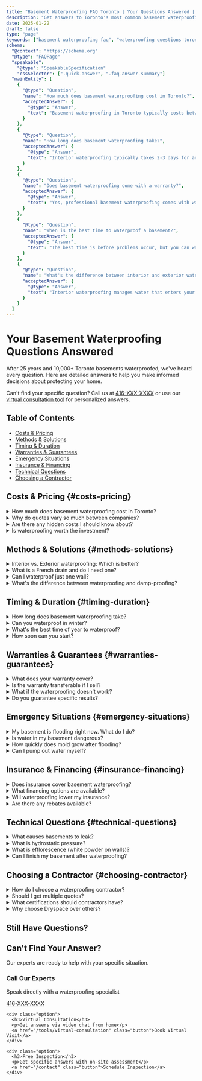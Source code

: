 ```yaml
---
title: "Basement Waterproofing FAQ Toronto | Your Questions Answered | Dryspace"
description: "Get answers to Toronto's most common basement waterproofing questions. Costs, methods, warranties, timing, and more. 25 years of expertise in one comprehensive guide."
date: 2025-01-22
draft: false
type: "page"
keywords: ["basement waterproofing faq", "waterproofing questions toronto", "basement repair faq", "waterproofing cost questions", "how long does waterproofing take"]
schema:
  "@context": "https://schema.org"
  "@type": "FAQPage"
  "speakable":
    "@type": "SpeakableSpecification"
    "cssSelector": [".quick-answer", ".faq-answer-summary"]
  "mainEntity": [
    {
      "@type": "Question",
      "name": "How much does basement waterproofing cost in Toronto?",
      "acceptedAnswer": {
        "@type": "Answer",
        "text": "Basement waterproofing in Toronto typically costs between $3,500-$15,000, depending on the size of your basement, severity of issues, and method chosen. Interior waterproofing averages $70-$150 per linear foot, while exterior waterproofing ranges from $150-$300 per linear foot."
      }
    },
    {
      "@type": "Question",
      "name": "How long does basement waterproofing take?",
      "acceptedAnswer": {
        "@type": "Answer",
        "text": "Interior waterproofing typically takes 2-3 days for an average Toronto home. Exterior waterproofing takes 5-10 days depending on excavation needs. Emergency repairs can be completed within 24 hours."
      }
    },
    {
      "@type": "Question",
      "name": "Does basement waterproofing come with a warranty?",
      "acceptedAnswer": {
        "@type": "Answer",
        "text": "Yes, professional basement waterproofing comes with warranties. At Dryspace, we offer a lifetime transferable warranty on our waterproofing systems, which adds value when selling your home."
      }
    },
    {
      "@type": "Question",
      "name": "When is the best time to waterproof a basement?",
      "acceptedAnswer": {
        "@type": "Answer",
        "text": "The best time is before problems occur, but you can waterproof year-round in Toronto. Interior waterproofing works in any weather. Exterior waterproofing is best done in dry conditions from May to October."
      }
    },
    {
      "@type": "Question",
      "name": "What's the difference between interior and exterior waterproofing?",
      "acceptedAnswer": {
        "@type": "Answer",
        "text": "Interior waterproofing manages water that enters your basement using drainage systems and sump pumps. Exterior waterproofing prevents water from reaching your foundation walls through excavation and membrane installation. Exterior is more comprehensive but also more expensive."
      }
    }
  ]
---
```


# Your Basement Waterproofing Questions Answered

After 25 years and 10,000+ Toronto basements waterproofed, we've heard every question. Here are detailed answers to help you make informed decisions about protecting your home.

<div class="faq-intro">
  <p>Can't find your specific question? Call us at <a href="tel:416-XXX-XXXX">416-XXX-XXXX</a> or use our <a href="/tools/virtual-consultation">virtual consultation tool</a> for personalized answers.</p>
</div>

## Table of Contents

<nav class="faq-navigation">
  <ul>
    <li><a href="#costs-pricing">Costs & Pricing</a></li>
    <li><a href="#methods-solutions">Methods & Solutions</a></li>
    <li><a href="#timing-duration">Timing & Duration</a></li>
    <li><a href="#warranties-guarantees">Warranties & Guarantees</a></li>
    <li><a href="#emergency-situations">Emergency Situations</a></li>
    <li><a href="#insurance-financing">Insurance & Financing</a></li>
    <li><a href="#technical-questions">Technical Questions</a></li>
    <li><a href="#choosing-contractor">Choosing a Contractor</a></li>
  </ul>
</nav>

## Costs & Pricing {#costs-pricing}

<div class="faq-section">
  <details>
    <summary>How much does basement waterproofing cost in Toronto?</summary>
    <div class="answer">
      <p>Basement waterproofing costs in Toronto vary based on several factors:</p>
      <ul>
        <li><strong>Interior Waterproofing:</strong> $3,500 - $9,000 for average homes</li>
        <li><strong>Exterior Waterproofing:</strong> $10,000 - $20,000 for full perimeter</li>
        <li><strong>Crack Injection:</strong> $500 - $1,500 per crack</li>
        <li><strong>Sump Pump Installation:</strong> $2,000 - $4,500</li>
        <li><strong>French Drain System:</strong> $3,000 - $6,000</li>
      </ul>
      <p>Factors affecting price include basement size, foundation type, severity of water issues, and neighborhood-specific challenges (e.g., The Beaches high water table adds 15-20% to costs).</p>
      <a href="/tools/cost-calculator" class="button small">Calculate Your Cost</a>
    </div>
  </details>

  <details>
    <summary>Why do quotes vary so much between companies?</summary>
    <div class="answer">
      <p>Price variations often reflect:</p>
      <ul>
        <li><strong>Scope Differences:</strong> Some quotes may not include all necessary work</li>
        <li><strong>Quality of Materials:</strong> Premium membranes vs. basic coatings</li>
        <li><strong>Warranty Terms:</strong> Lifetime transferable vs. limited warranties</li>
        <li><strong>Experience Level:</strong> Specialized expertise vs. general contractors</li>
        <li><strong>Hidden Costs:</strong> Watch for disposal fees, permits, or "unexpected" charges</li>
      </ul>
      <p>Always compare the complete scope, not just the bottom line. The cheapest quote often becomes the most expensive when problems recur.</p>
    </div>
  </details>

  <details>
    <summary>Are there any hidden costs I should know about?</summary>
    <div class="answer">
      <p>Legitimate additional costs might include:</p>
      <ul>
        <li>Permit fees ($150-$500 depending on scope)</li>
        <li>Concrete disposal for exterior work ($500-$1,500)</li>
        <li>Landscaping restoration after exterior waterproofing</li>
        <li>Electrical work if sump pump requires new circuit ($500-$1,000)</li>
        <li>Mold remediation if discovered during work</li>
      </ul>
      <p>At Dryspace, we identify all potential costs during inspection. Our quotes are comprehensive with no surprise charges.</p>
    </div>
  </details>

  <details>
    <summary>Is waterproofing worth the investment?</summary>
    <div class="answer">
      <p>Absolutely. Consider the return on investment:</p>
      <ul>
        <li><strong>Prevented Damage:</strong> Average flood costs $42,000 in Toronto</li>
        <li><strong>Home Value:</strong> Increases property value by 5-10%</li>
        <li><strong>Insurance Savings:</strong> 10-15% reduction with waterproofing certificate</li>
        <li><strong>Energy Savings:</strong> Dry basements are 15% more efficient</li>
        <li><strong>Usable Space:</strong> Adds 500-1,500 sq ft of livable area</li>
      </ul>
      <p>Most homeowners see ROI within 3-5 years through prevented damage alone.</p>
      <a href="/tools/roi-calculator" class="button small">Calculate Your ROI</a>
    </div>
  </details>
</div>

## Methods & Solutions {#methods-solutions}

<div class="faq-section">
  <details>
    <summary>Interior vs. Exterior waterproofing: Which is better?</summary>
    <div class="answer">
      <p>Both methods are effective, but serve different purposes:</p>
      
      <h4>Interior Waterproofing:</h4>
      <ul>
        <li>✓ Works year-round (even in winter)</li>
        <li>✓ Less invasive, no excavation needed</li>
        <li>✓ More affordable ($3,500-$9,000)</li>
        <li>✓ Perfect for finished basements</li>
        <li>✗ Manages water, doesn't stop it from entering walls</li>
      </ul>
      
      <h4>Exterior Waterproofing:</h4>
      <ul>
        <li>✓ Stops water at the source</li>
        <li>✓ Protects foundation structure</li>
        <li>✓ Best long-term solution</li>
        <li>✗ More expensive ($10,000-$20,000)</li>
        <li>✗ Requires excavation and good weather</li>
      </ul>
      
      <p>Many Toronto homes benefit from interior systems due to our climate and urban constraints. Your specific situation determines the best approach.</p>
    </div>
  </details>

  <details>
    <summary>What is a French drain and do I need one?</summary>
    <div class="answer">
      <p>A French drain is a gravel-filled trench with perforated pipe that redirects water away from your foundation.</p>
      
      <h4>You likely need one if:</h4>
      <ul>
        <li>Water pools near your foundation</li>
        <li>Basement floods during heavy rain</li>
        <li>You have clay soil (common in Toronto)</li>
        <li>Your property slopes toward the house</li>
        <li>Neighbors have drainage systems</li>
      </ul>
      
      <h4>French Drain Benefits:</h4>
      <ul>
        <li>Reduces hydrostatic pressure</li>
        <li>Prevents surface water infiltration</li>
        <li>Works with existing waterproofing</li>
        <li>Can be integrated with landscaping</li>
      </ul>
      
      <p>Cost: $3,000-$6,000 for typical Toronto home</p>
    </div>
  </details>

  <details>
    <summary>Can I waterproof just one wall?</summary>
    <div class="answer">
      <p>While possible, waterproofing single walls is rarely recommended because:</p>
      <ul>
        <li>Water follows the path of least resistance</li>
        <li>Fixing one wall often redirects water to others</li>
        <li>Hydrostatic pressure affects entire foundation</li>
        <li>Partial solutions usually fail within 2-3 years</li>
      </ul>
      
      <p><strong>Exception:</strong> Isolated crack repairs can be effective if the crack is the only water entry point.</p>
      
      <p>We recommend comprehensive solutions for lasting protection. However, we can design phased approaches if budget is a concern.</p>
    </div>
  </details>

  <details>
    <summary>What's the difference between waterproofing and damp-proofing?</summary>
    <div class="answer">
      <h4>Damp-proofing:</h4>
      <ul>
        <li>Resists moisture vapor only</li>
        <li>Cannot withstand hydrostatic pressure</li>
        <li>Typically just coating or spray</li>
        <li>Building code minimum for new construction</li>
        <li>Often fails within 5-10 years</li>
      </ul>
      
      <h4>Waterproofing:</h4>
      <ul>
        <li>Stops liquid water under pressure</li>
        <li>Includes drainage and pump systems</li>
        <li>Multiple components work together</li>
        <li>Designed for Toronto's water table</li>
        <li>Lasts 25+ years with warranty</li>
      </ul>
      
      <p>Most Toronto homes need true waterproofing, not just damp-proofing, due to our high water tables and clay soil.</p>
    </div>
  </details>
</div>

## Timing & Duration {#timing-duration}

<div class="faq-section">
  <details>
    <summary>How long does basement waterproofing take?</summary>
    <div class="answer">
      <p>Project duration depends on the method and scope:</p>
      
      <h4>Interior Waterproofing:</h4>
      <ul>
        <li>Small basement (under 1000 sq ft): 2-3 days</li>
        <li>Average basement (1000-1500 sq ft): 3-4 days</li>
        <li>Large basement (over 1500 sq ft): 4-5 days</li>
      </ul>
      
      <h4>Exterior Waterproofing:</h4>
      <ul>
        <li>Single wall: 3-5 days</li>
        <li>Full perimeter: 7-10 days</li>
        <li>Weather dependent (no work in rain/freeze)</li>
      </ul>
      
      <h4>Other Services:</h4>
      <ul>
        <li>Crack injection: 2-4 hours per crack</li>
        <li>Sump pump installation: 1 day</li>
        <li>French drain: 2-3 days</li>
      </ul>
      
      <p>We provide detailed timelines during consultation and stick to them.</p>
    </div>
  </details>

  <details>
    <summary>Can you waterproof in winter?</summary>
    <div class="answer">
      <p>Yes! We waterproof year-round in Toronto:</p>
      
      <h4>Winter-Suitable Methods:</h4>
      <ul>
        <li>✓ Interior waterproofing (heated workspace)</li>
        <li>✓ Crack injection (special cold-weather materials)</li>
        <li>✓ Sump pump installation</li>
        <li>✓ Interior French drains</li>
      </ul>
      
      <h4>Winter Limitations:</h4>
      <ul>
        <li>✗ Exterior excavation (frozen ground)</li>
        <li>✗ Exterior membrane application (needs +5°C)</li>
        <li>✗ Concrete work in extreme cold</li>
      </ul>
      
      <p>We use heated equipment and winter-grade materials. Don't wait for spring - winter damage compounds quickly.</p>
      <a href="/campaigns/winter-emergency" class="button small">Learn About Winter Service</a>
    </div>
  </details>

  <details>
    <summary>What's the best time of year to waterproof?</summary>
    <div class="answer">
      <p>Each season has advantages:</p>
      
      <h4>Spring (March-May):</h4>
      <ul>
        <li>✓ Problems visible from winter/thaw</li>
        <li>✗ Busy season, longer wait times</li>
        <li>✗ Wet conditions can delay exterior work</li>
      </ul>
      
      <h4>Summer (June-August):</h4>
      <ul>
        <li>✓ Ideal for exterior waterproofing</li>
        <li>✓ Fast drying times</li>
        <li>✗ Vacation schedules can complicate</li>
      </ul>
      
      <h4>Fall (September-November):</h4>
      <ul>
        <li>✓ BEST TIME - prevent winter damage</li>
        <li>✓ Good weather, better availability</li>
        <li>✓ Often special pricing</li>
      </ul>
      
      <h4>Winter (December-February):</h4>
      <ul>
        <li>✓ Immediate availability</li>
        <li>✓ Interior work unaffected</li>
        <li>✗ Limited to interior solutions</li>
      </ul>
      
      <p><strong>Our recommendation:</strong> Fall waterproofing prevents winter damage and spring flooding.</p>
    </div>
  </details>

  <details>
    <summary>How soon can you start?</summary>
    <div class="answer">
      <p>Our typical scheduling:</p>
      <ul>
        <li><strong>Emergency flooding:</strong> Same day response</li>
        <li><strong>Urgent repairs:</strong> Within 48-72 hours</li>
        <li><strong>Standard projects:</strong> 5-10 business days</li>
        <li><strong>Large exterior jobs:</strong> 2-3 weeks</li>
      </ul>
      
      <p>Factors affecting start times:</p>
      <ul>
        <li>Season (spring is busiest)</li>
        <li>Weather conditions</li>
        <li>Permit requirements</li>
        <li>Your preferred timing</li>
      </ul>
      
      <p>We offer evening and weekend work for urgent situations.</p>
    </div>
  </details>
</div>

## Warranties & Guarantees {#warranties-guarantees}

<div class="faq-section">
  <details>
    <summary>What does your warranty cover?</summary>
    <div class="answer">
      <p>Our comprehensive warranty includes:</p>
      
      <h4>Lifetime Warranty Coverage:</h4>
      <ul>
        <li>Interior waterproofing systems</li>
        <li>Water infiltration through treated areas</li>
        <li>Sump pump performance (mechanical parts separate)</li>
        <li>Workmanship and installation</li>
      </ul>
      
      <h4>25-Year Warranty:</h4>
      <ul>
        <li>Exterior waterproofing membranes</li>
        <li>Foundation crack repairs</li>
        <li>French drain systems</li>
      </ul>
      
      <h4>NOT Covered:</h4>
      <ul>
        <li>Flood damage from untreated areas</li>
        <li>Plumbing leaks or burst pipes</li>
        <li>Surface water from improper grading</li>
        <li>Acts of God or extreme events</li>
      </ul>
      
      <p>Warranty is transferable to new owners, adding value when selling.</p>
    </div>
  </details>

  <details>
    <summary>Is the warranty transferable if I sell?</summary>
    <div class="answer">
      <p>Yes! Our warranties are fully transferable:</p>
      
      <h4>Transfer Process:</h4>
      <ol>
        <li>Notify us of pending sale</li>
        <li>We provide transfer documentation</li>
        <li>Free inspection for new owners</li>
        <li>Warranty continues with same terms</li>
      </ol>
      
      <h4>Benefits for Selling:</h4>
      <ul>
        <li>Major selling point for buyers</li>
        <li>Prevents inspection issues</li>
        <li>Often adds $10,000+ to sale price</li>
        <li>Speeds up closing process</li>
      </ul>
      
      <p>We've transferred over 500 warranties to happy new homeowners.</p>
    </div>
  </details>

  <details>
    <summary>What if the waterproofing doesn't work?</summary>
    <div class="answer">
      <p>We stand behind our work 100%:</p>
      
      <h4>Immediate Response:</h4>
      <ul>
        <li>24/7 emergency line for warranty calls</li>
        <li>Inspector on-site within 48 hours</li>
        <li>Immediate temporary measures if needed</li>
      </ul>
      
      <h4>Resolution Process:</h4>
      <ol>
        <li>Diagnose the specific issue</li>
        <li>Determine if covered by warranty</li>
        <li>Fix at no charge if covered</li>
        <li>Provide solutions if new issue</li>
      </ol>
      
      <p>In 25 years, our warranty callback rate is under 2%. When issues arise, we resolve them quickly and completely.</p>
    </div>
  </details>

  <details>
    <summary>Do you guarantee specific results?</summary>
    <div class="answer">
      <p>Yes, we provide specific performance guarantees:</p>
      
      <h4>Our Guarantees:</h4>
      <ul>
        <li>✓ No water infiltration through treated areas</li>
        <li>✓ Dry basement during normal conditions</li>
        <li>✓ Proper system operation</li>
        <li>✓ No moisture through foundation walls</li>
      </ul>
      
      <h4>Conditional Factors:</h4>
      <ul>
        <li>Proper maintenance performed</li>
        <li>No changes to property drainage</li>
        <li>Plumbing systems maintained</li>
        <li>Extreme weather exclusions</li>
      </ul>
      
      <p>We're so confident, we offer: "If water enters through our system, we fix it free - forever."</p>
    </div>
  </details>
</div>

## Emergency Situations {#emergency-situations}

<div class="faq-section">
  <details>
    <summary>My basement is flooding right now. What do I do?</summary>
    <div class="answer">
      <h4>Immediate Actions:</h4>
      <ol>
        <li><strong>SAFETY:</strong> Turn off electricity to basement</li>
        <li><strong>STOP SOURCE:</strong> Shut off main water if internal</li>
        <li><strong>CALL US:</strong> 416-XXX-XXXX for emergency response</li>
        <li><strong>DOCUMENT:</strong> Take photos for insurance</li>
        <li><strong>PROTECT:</strong> Move valuables if safe</li>
      </ol>
      
      <h4>Do NOT:</h4>
      <ul>
        <li>Enter deep water (electrical hazard)</li>
        <li>Use regular vacuum (electrocution risk)</li>
        <li>Wait to call (damage compounds hourly)</li>
        <li>Throw anything away before documenting</li>
      </ul>
      
      <p>We arrive within 45 minutes on average with pumps and equipment.</p>
      <a href="/campaigns/flooded-basement-emergency" class="button urgent">Emergency Info</a>
    </div>
  </details>

  <details>
    <summary>Is water in my basement dangerous?</summary>
    <div class="answer">
      <p>Yes, basement water poses several risks:</p>
      
      <h4>Immediate Dangers:</h4>
      <ul>
        <li>⚡ Electrical shock from submerged outlets</li>
        <li>💨 Sewer gas from backups</li>
        <li>🧊 Slip and fall hazards</li>
        <li>🏚️ Structural instability</li>
      </ul>
      
      <h4>Health Risks (24-48 hours):</h4>
      <ul>
        <li>🦠 Mold growth begins</li>
        <li>🤧 Respiratory issues</li>
        <li>🦟 Pest attraction</li>
        <li>☣️ Bacteria from sewage</li>
      </ul>
      
      <h4>Long-term Damage:</h4>
      <ul>
        <li>Foundation deterioration</li>
        <li>Toxic black mold</li>
        <li>Permanent structural damage</li>
        <li>Decreased home value</li>
      </ul>
      
      <p>Never ignore water in your basement - address it immediately.</p>
    </div>
  </details>

  <details>
    <summary>How quickly does mold grow after flooding?</summary>
    <div class="answer">
      <p>Mold growth timeline in Toronto basements:</p>
      
      <h4>The 24-72 Hour Rule:</h4>
      <ul>
        <li><strong>0-24 hours:</strong> Spores activate in moisture</li>
        <li><strong>24-48 hours:</strong> Visible growth begins</li>
        <li><strong>48-72 hours:</strong> Rapid colonization</li>
        <li><strong>3-7 days:</strong> Major infestation</li>
        <li><strong>1-2 weeks:</strong> Structural damage</li>
      </ul>
      
      <h4>Factors Accelerating Growth:</h4>
      <ul>
        <li>Warm temperatures (20-30°C)</li>
        <li>Poor ventilation</li>
        <li>Organic materials (drywall, wood)</li>
        <li>Previous mold presence</li>
      </ul>
      
      <p><strong>Critical:</strong> Professional drying within 24 hours prevents most mold. Our emergency response includes antimicrobial treatment.</p>
    </div>
  </details>

  <details>
    <summary>Can I pump out water myself?</summary>
    <div class="answer">
      <p>While possible, DIY pumping has risks:</p>
      
      <h4>Safety Concerns:</h4>
      <ul>
        <li>Electrical hazards in standing water</li>
        <li>Contaminated water exposure</li>
        <li>Structural damage from rapid pumping</li>
        <li>Hidden hazards under water</li>
      </ul>
      
      <h4>Technical Issues:</h4>
      <ul>
        <li>Inadequate pump capacity</li>
        <li>Improper discharge location</li>
        <li>Missing hidden water pockets</li>
        <li>No moisture extraction from materials</li>
      </ul>
      
      <h4>If You Must DIY:</h4>
      <ul>
        <li>Ensure power is OFF</li>
        <li>Wear protective equipment</li>
        <li>Pump gradually (prevent wall collapse)</li>
        <li>Document for insurance</li>
      </ul>
      
      <p><strong>Recommendation:</strong> Professional extraction is safer and more thorough.</p>
    </div>
  </details>
</div>

## Insurance & Financing {#insurance-financing}

<div class="faq-section">
  <details>
    <summary>Does insurance cover basement waterproofing?</summary>
    <div class="answer">
      <p>Coverage depends on the situation:</p>
      
      <h4>Usually Covered:</h4>
      <ul>
        <li>✓ Sudden burst pipes or plumbing</li>
        <li>✓ Sewer backup (with rider)</li>
        <li>✓ Some storm damage</li>
        <li>✓ Accidental discharge</li>
      </ul>
      
      <h4>Usually NOT Covered:</h4>
      <ul>
        <li>✗ Gradual seepage</li>
        <li>✗ Groundwater infiltration</li>
        <li>✗ Poor maintenance</li>
        <li>✗ Preventive waterproofing</li>
      </ul>
      
      <h4>How We Help:</h4>
      <ul>
        <li>Direct insurance billing when covered</li>
        <li>Documentation for claims</li>
        <li>Maximize your coverage</li>
        <li>Appeal assistance for denials</li>
      </ul>
      
      <p>We work with all major insurers and know how to get claims approved.</p>
      <a href="/campaigns/insurance-claims" class="button small">Insurance Help</a>
    </div>
  </details>

  <details>
    <summary>What financing options are available?</summary>
    <div class="answer">
      <p>We offer flexible financing to make waterproofing affordable:</p>
      
      <h4>Financing Options:</h4>
      <ul>
        <li><strong>0% for 12 months:</strong> No interest if paid within year</li>
        <li><strong>Low monthly payments:</strong> From $89/month</li>
        <li><strong>Extended terms:</strong> Up to 10 years available</li>
        <li><strong>No prepayment penalties:</strong> Pay off anytime</li>
      </ul>
      
      <h4>Quick Approval Process:</h4>
      <ul>
        <li>Apply online or by phone</li>
        <li>Decision in minutes</li>
        <li>No impact on credit to check rates</li>
        <li>Funds available immediately</li>
      </ul>
      
      <p>Most customers pay less monthly than their hydro bill while protecting their biggest investment.</p>
      <a href="/tools/financing-calculator" class="button small">Calculate Payments</a>
    </div>
  </details>

  <details>
    <summary>Will waterproofing lower my insurance?</summary>
    <div class="answer">
      <p>Yes! Most Toronto homeowners save 10-15% on premiums:</p>
      
      <h4>Insurance Benefits:</h4>
      <ul>
        <li>Reduced flood risk = lower premiums</li>
        <li>Some insurers require waterproofing</li>
        <li>Prevents coverage cancellation</li>
        <li>Qualifies for better policies</li>
      </ul>
      
      <h4>Documentation We Provide:</h4>
      <ul>
        <li>Waterproofing certificate</li>
        <li>Detailed system specifications</li>
        <li>Warranty documentation</li>
        <li>Inspection reports</li>
      </ul>
      
      <p>Average annual savings: $200-400 on home insurance. The system often pays for itself through insurance savings and prevented claims.</p>
    </div>
  </details>

  <details>
    <summary>Are there any rebates available?</summary>
    <div class="answer">
      <p>Yes, several programs help offset costs:</p>
      
      <h4>City of Toronto Rebates:</h4>
      <ul>
        <li><strong>Basement Flooding Protection Subsidy:</strong> Up to $3,400</li>
        <li>Covers backwater valves, sump pumps</li>
        <li>Must use licensed contractor</li>
        <li>Pre-approval required</li>
      </ul>
      
      <h4>Other Programs:</h4>
      <ul>
        <li>Some insurance companies offer rebates</li>
        <li>Energy efficiency rebates for dry basements</li>
        <li>Property tax relief in flood-prone areas</li>
      </ul>
      
      <p>We handle rebate applications and ensure you get maximum benefits.</p>
    </div>
  </details>
</div>

## Technical Questions {#technical-questions}

<div class="faq-section">
  <details>
    <summary>What causes basements to leak?</summary>
    <div class="answer">
      <p>Toronto basements face unique challenges:</p>
      
      <h4>Natural Causes:</h4>
      <ul>
        <li><strong>Hydrostatic pressure:</strong> Water table pushing against walls</li>
        <li><strong>Clay soil:</strong> Expands when wet, contracts when dry</li>
        <li><strong>Surface water:</strong> Poor grading directs water to foundation</li>
        <li><strong>Seasonal changes:</strong> Freeze-thaw cycles crack foundations</li>
      </ul>
      
      <h4>Structural Issues:</h4>
      <ul>
        <li>Foundation cracks from settling</li>
        <li>Deteriorating waterproofing (10-15 year lifespan)</li>
        <li>Clogged or missing weeping tiles</li>
        <li>Window well drainage problems</li>
      </ul>
      
      <h4>Toronto-Specific:</h4>
      <ul>
        <li>High water tables near lake</li>
        <li>Aging infrastructure (100+ year sewers)</li>
        <li>Combined sewers backing up</li>
        <li>Former industrial land issues</li>
      </ul>
    </div>
  </details>

  <details>
    <summary>What is hydrostatic pressure?</summary>
    <div class="answer">
      <p>Hydrostatic pressure is water pressure against your foundation:</p>
      
      <h4>How It Works:</h4>
      <ul>
        <li>Water in soil creates outward pressure</li>
        <li>Pressure increases with depth</li>
        <li>Can reach 500+ lbs per square foot</li>
        <li>Forces water through tiny cracks</li>
      </ul>
      
      <h4>Toronto's Challenge:</h4>
      <ul>
        <li>High water tables increase pressure</li>
        <li>Clay soil holds water against walls</li>
        <li>Can't be stopped by coatings alone</li>
        <li>Requires drainage to relieve</li>
      </ul>
      
      <h4>Solutions:</h4>
      <ul>
        <li>Interior drainage systems</li>
        <li>Exterior waterproofing</li>
        <li>Sump pumps to lower water table</li>
        <li>Proper grading and drainage</li>
      </ul>
    </div>
  </details>

  <details>
    <summary>What is efflorescence (white powder on walls)?</summary>
    <div class="answer">
      <p>Efflorescence is mineral deposits from water evaporation:</p>
      
      <h4>What It Indicates:</h4>
      <ul>
        <li>Active water infiltration</li>
        <li>Moisture moving through concrete</li>
        <li>High moisture levels in walls</li>
        <li>Need for waterproofing</li>
      </ul>
      
      <h4>Common Locations:</h4>
      <ul>
        <li>Foundation walls</li>
        <li>Floor-wall joints</li>
        <li>Around cracks</li>
        <li>Near windows</li>
      </ul>
      
      <h4>Important Notes:</h4>
      <ul>
        <li>Not harmful itself, but indicates problems</li>
        <li>Cleaning doesn't solve underlying issue</li>
        <li>Will return without waterproofing</li>
        <li>Can deteriorate concrete over time</li>
      </ul>
      
      <p>Efflorescence is your basement's cry for help - don't ignore it.</p>
    </div>
  </details>

  <details>
    <summary>Can I finish my basement after waterproofing?</summary>
    <div class="answer">
      <p>Absolutely! Waterproofing is essential BEFORE finishing:</p>
      
      <h4>Why Waterproof First:</h4>
      <ul>
        <li>Protects your investment</li>
        <li>Prevents mold in walls</li>
        <li>Required by building code</li>
        <li>Allows warranty coverage</li>
      </ul>
      
      <h4>Finishing Considerations:</h4>
      <ul>
        <li>Wait 30 days after waterproofing</li>
        <li>Use moisture-resistant materials</li>
        <li>Maintain access to systems</li>
        <li>Include proper ventilation</li>
      </ul>
      
      <h4>Design Tips:</h4>
      <ul>
        <li>Removable panels for sump access</li>
        <li>Moisture barriers behind walls</li>
        <li>Raised subfloors recommended</li>
        <li>Avoid wood directly on concrete</li>
      </ul>
      
      <p>We provide finishing guidelines with every installation.</p>
    </div>
  </details>
</div>

## Choosing a Contractor {#choosing-contractor}

<div class="faq-section">
  <details>
    <summary>How do I choose a waterproofing contractor?</summary>
    <div class="answer">
      <h4>Essential Qualifications:</h4>
      <ul>
        <li>✓ Licensed and insured in Ontario</li>
        <li>✓ 10+ years experience minimum</li>
        <li>✓ BBB accreditation</li>
        <li>✓ Manufacturer certifications</li>
        <li>✓ Local references available</li>
      </ul>
      
      <h4>Red Flags to Avoid:</h4>
      <ul>
        <li>✗ Door-to-door sales</li>
        <li>✗ Pressure tactics</li>
        <li>✗ Cash-only deals</li>
        <li>✗ No written warranty</li>
        <li>✗ Extremely low prices</li>
      </ul>
      
      <h4>Questions to Ask:</h4>
      <ul>
        <li>How many basements in my neighborhood?</li>
        <li>What's included in warranty?</li>
        <li>Who does the actual work?</li>
        <li>What happens if it fails?</li>
      </ul>
      
      <p>Dryspace: Licensed, insured, 25 years, 10,000+ homes, lifetime warranty.</p>
    </div>
  </details>

  <details>
    <summary>Should I get multiple quotes?</summary>
    <div class="answer">
      <p>Yes, but compare properly:</p>
      
      <h4>What to Compare:</h4>
      <ul>
        <li>Scope of work (apples to apples)</li>
        <li>Materials quality and brands</li>
        <li>Warranty terms and length</li>
        <li>Company reputation and reviews</li>
        <li>Timeline and disruption</li>
      </ul>
      
      <h4>Warning Signs:</h4>
      <ul>
        <li>Quotes varying by more than 50%</li>
        <li>Refusal to put details in writing</li>
        <li>Different solutions without explanation</li>
        <li>High-pressure sales tactics</li>
      </ul>
      
      <h4>Our Approach:</h4>
      <ul>
        <li>Detailed written quotes</li>
        <li>Clear scope explanation</li>
        <li>No hidden costs</li>
        <li>Valid for 30 days</li>
      </ul>
    </div>
  </details>

  <details>
    <summary>What certifications should contractors have?</summary>
    <div class="answer">
      <h4>Required in Ontario:</h4>
      <ul>
        <li>Business license and registration</li>
        <li>Liability insurance ($2M minimum)</li>
        <li>WSIB coverage for workers</li>
        <li>Building permit capabilities</li>
      </ul>
      
      <h4>Industry Certifications:</h4>
      <ul>
        <li>Manufacturer training (Tremco, Soprema, etc.)</li>
        <li>Concrete repair certifications</li>
        <li>Confined space training</li>
        <li>Mold remediation certification</li>
      </ul>
      
      <h4>Dryspace Credentials:</h4>
      <ul>
        <li>✓ All required licenses</li>
        <li>✓ $5M liability coverage</li>
        <li>✓ Factory-trained installers</li>
        <li>✓ BBB A+ rating</li>
        <li>✓ Industry association members</li>
      </ul>
    </div>
  </details>

  <details>
    <summary>Why choose Dryspace over others?</summary>
    <div class="answer">
      <h4>25 Years of Toronto Expertise:</h4>
      <ul>
        <li>10,000+ basements waterproofed</li>
        <li>Neighborhood-specific knowledge</li>
        <li>Proven solutions for Toronto challenges</li>
        <li>Local reputation and references</li>
      </ul>
      
      <h4>Superior Service:</h4>
      <ul>
        <li>24/7 emergency response</li>
        <li>Lifetime transferable warranty</li>
        <li>No subcontractors - our trained teams</li>
        <li>Insurance claim assistance</li>
      </ul>
      
      <h4>Innovation Leader:</h4>
      <ul>
        <li>Proprietary ClimateGuard™ technology</li>
        <li>Advanced diagnostic equipment</li>
        <li>Continuous training and improvement</li>
        <li>Green solutions available</li>
      </ul>
      
      <h4>Peace of Mind:</h4>
      <ul>
        <li>Fixed pricing - no surprises</li>
        <li>Clean, respectful crews</li>
        <li>Minimal disruption</li>
        <li>Follow-up service included</li>
      </ul>
    </div>
  </details>
</div>

## Still Have Questions?

<div class="faq-cta">
  <h2>Can't Find Your Answer?</h2>
  <p>Our experts are ready to help with your specific situation.</p>
  
  <div class="contact-options">
    <div class="option">
      <h3>Call Our Experts</h3>
      <p>Speak directly with a waterproofing specialist</p>
      <a href="tel:416-XXX-XXXX" class="button primary">416-XXX-XXXX</a>
    </div>
    
    <div class="option">
      <h3>Virtual Consultation</h3>
      <p>Get answers via video chat from home</p>
      <a href="/tools/virtual-consultation" class="button">Book Virtual Visit</a>
    </div>
    
    <div class="option">
      <h3>Free Inspection</h3>
      <p>Get specific answers with on-site assessment</p>
      <a href="/contact" class="button">Schedule Inspection</a>
    </div>
  </div>
</div>